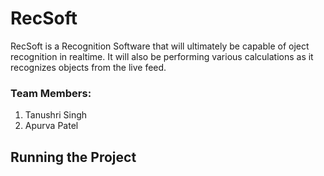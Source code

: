 # RecSoft

RecSoft is a Recognition Software that will ultimately be capable of oject recognition in realtime. It will also be performing various calculations as it recognizes objects from the live feed.

### Team Members:

1. Tanushri Singh
2. Apurva Patel

## Running the Project